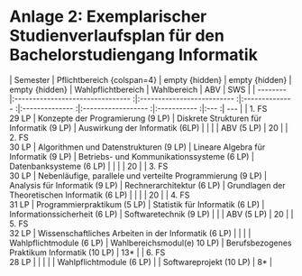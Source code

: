 # Anlage 2: Exemplarischer Studienverlaufsplan für den Bachelorstudiengang Informatik
| Semester                  | Pflichtbereich {colspan=4}                                  | empty {hidden}                            | empty {hidden}                             | empty {hidden}                                 | Wahlpflichtbereich       | Wahlbereich                 | ABV                                          | SWS  |
| --------                  |:--------------------------------                           :|:--------------------------               :|:--------------                            :|:--------------                                :|:------------------      :|:-----------                :|:---                                         :| ---  |
| 1. FS<br> 29 LP           | Konzepte der Programierung (9 LP)                           | Diskrete Strukturen für Informatik (9 LP) | Auswirkung der Informatik (6LP)            |                                                |                          |                             | ABV (5 LP)                                   | 20   |
| 2. FS<br> 30 LP           | Algorithmen und Datenstrukturen (9 LP)                      | Lineare Algebra für Informatik (9 LP)     | Betriebs- und Kommunikationssysteme (6 LP) | Datenbanksysteme (6 LP)                        |                          |                             |                                              | 20   |
| 3. FS<br> 30 LP           | Nebenläufige, parallele und verteilte Programmierung (9 LP) | Analysis für Informatik (9 LP)            | Rechnerarchitektur (6 LP)                  | Grundlagen der Theoretischen Informatik (6 LP) |                          |                             |                                              | 20   |
| 4. FS<br> 31 LP           | Programmierpraktikum (5 LP)                                 | Statistik für Informatik (6 LP)           | Informationssicherheit (6 LP)              | Softwaretechnik (9 LP)                         |                          |                             | ABV (5 LP)                                   | 20   |
| 5. FS<br> 32 LP           | Wissenschaftliches Arbeiten in der Informatik (6 LP)        |                                           |                                            |                                                | Wahlpflichtmodule (6 LP) | Wahlbereichsmodul(e) 10 LP) | Berufsbezogenes Praktikum Informatik (10 LP) | 13\* |
| 6. FS<br> 28 LP           |                                                             |                                           |                                            |                                                | Wahlpflichtmodule (6 LP) |                             | Softwareprojekt (10 LP)                      | 8\*  |
